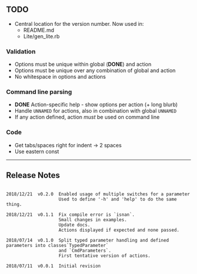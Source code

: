 ## TODO

- Central location for the version number. Now used in:
  * README.md
  * Lite/gen_lite.rb

### Validation

- Options must be unique within global (**DONE**) and action
- Options must be unique over any combination of global and action
- No whitespace in options and actions


### Command line parsing

- **DONE** Action-specific help - show options per action (+ long blurb)
- Handle `UNNAMED` for actions, also in combination with global `UNNAMED`
- If any action defined, action *must* be used on command line


### Code

- Get tabs/spaces right for indent -> 2 spaces
- Use eastern const

-----

## Release Notes

```

2018/12/21  v0.2.0  Enabled usage of multiple switches for a parameter
                    Used to define '-h' and 'help' to do the same thing.

2018/12/21  v0.1.1  Fix compile error is `isnan`.
                    Small changes in examples.
                    Update docs.
                    Actions displayed if expected and none passed.

2018/07/14  v0.1.0  Split typed parameter handling and defined parameters into classes`TypedParameter`
                    and `CmdParameters`.
                    First tentative version of actions.
                      
2018/07/11  v0.0.1  Initial revision
```
